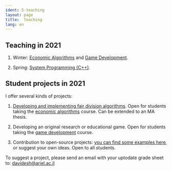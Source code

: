 ```yaml
---
ident: 5-teaching
layout: page
title:  Teaching
lang: en
---
```


## Teaching in 2021

1. Winter: [Economic Algorithms][alg5781] and  [Game Development][gamedev5781].

1. Spring: [System Programming (C++)][cpp5781].


## Student projects in 2021

I offer several kinds of projects:

1. [Developing and implementing fair division algorithms][fairdivision]. Open for students taking the [economic algorithms][alg5781] course. Can be extended to an MA thesis.

1. Developing an original research or educational game. Open for students taking the [game development][gamedev5781] course.

1. Contribution to open-source projects: [you can find some examples here][opensource], or suggest your own ideas. Open to all students.

To suggest a project, please send an email with your uptodate grade sheet to: davidesh@ariel.ac.il



[projects5780]: https://github.com/erelsgl-at-ariel/projects-5780
[opensource]: https://github.com/erelsgl-at-ariel/projects-5780/blob/master/open-source-projects.pdf
[fairdivision]: https://github.com/erelsgl-at-ariel/projects-5780/blob/master/fair-division-algorithms.pdf

[cpp5778]: https://github.com/erelsgl-at-ariel/cpp-5778
[cpp5779]: https://github.com/erelsgl-at-ariel/cpp-5779
[cpp5780]: https://github.com/erelsgl-at-ariel/cpp-5780
[cpp5781]: https://github.com/erelsgl-at-ariel/cpp-5781

[alg5778]: https://github.com/erelsgl-at-ariel/algorithms2m-5778
[alg5779]: https://github.com/erelsgl-at-ariel/algorithms-5779
[alg5780]: https://github.com/erelsgl-at-ariel/algorithms-5780
[alg5781]: https://github.com/erelsgl-at-ariel/algorithms-5781

[gamedev5780]: https://github.com/gamedev-at-ariel/gamedev-5780
[gamedev5781]: https://github.com/gamedev-at-ariel/gamedev-5781

[oop5778]: https://github.com/erelsgl-at-ariel/oop-5778
